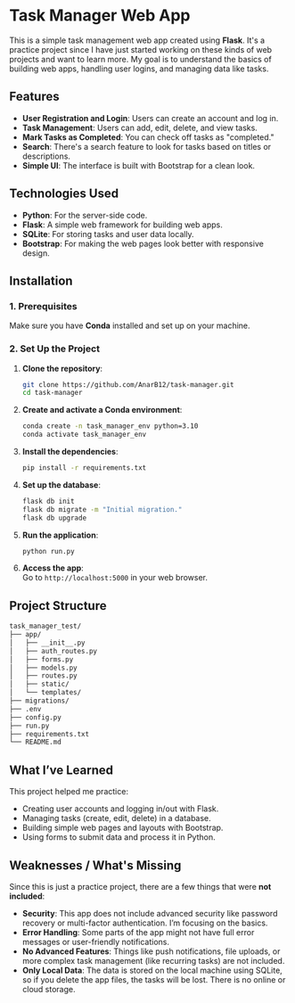 # **Task Manager Web App**

This is a simple task management web app created using **Flask**. It's a practice project since I have just started working on these kinds of web projects and want to learn more. My goal is to understand the basics of building web apps, handling user logins, and managing data like tasks.

## **Features**

- **User Registration and Login**: Users can create an account and log in.
- **Task Management**: Users can add, edit, delete, and view tasks.
- **Mark Tasks as Completed**: You can check off tasks as "completed."
- **Search**: There's a search feature to look for tasks based on titles or descriptions.
- **Simple UI**: The interface is built with Bootstrap for a clean look.

## **Technologies Used**

- **Python**: For the server-side code.
- **Flask**: A simple web framework for building web apps.
- **SQLite**: For storing tasks and user data locally.
- **Bootstrap**: For making the web pages look better with responsive design.

## **Installation**

### **1. Prerequisites**

Make sure you have **Conda** installed and set up on your machine.

### **2. Set Up the Project**

1. **Clone the repository**:

    ```bash
    git clone https://github.com/AnarB12/task-manager.git
    cd task-manager
    ```

2. **Create and activate a Conda environment**:

    ```bash
    conda create -n task_manager_env python=3.10
    conda activate task_manager_env
    ```

3. **Install the dependencies**:

    ```bash
    pip install -r requirements.txt
    ```

4. **Set up the database**:

    ```bash
    flask db init
    flask db migrate -m "Initial migration."
    flask db upgrade
    ```

5. **Run the application**:

    ```bash
    python run.py
    ```

6. **Access the app**:  
    Go to `http://localhost:5000` in your web browser.

## **Project Structure**

```bash
task_manager_test/
├── app/
│   ├── __init__.py
│   ├── auth_routes.py
│   ├── forms.py
│   ├── models.py
│   ├── routes.py
│   ├── static/
│   └── templates/
├── migrations/
├── .env
├── config.py
├── run.py
├── requirements.txt
└── README.md
```

## **What I’ve Learned**

This project helped me practice:

- Creating user accounts and logging in/out with Flask.
- Managing tasks (create, edit, delete) in a database.
- Building simple web pages and layouts with Bootstrap.
- Using forms to submit data and process it in Python.
  
## **Weaknesses / What's Missing**

Since this is just a practice project, there are a few things that were **not included**:

- **Security**: This app does not include advanced security like password recovery or multi-factor authentication. I’m focusing on the basics.
- **Error Handling**: Some parts of the app might not have full error messages or user-friendly notifications.
- **No Advanced Features**: Things like push notifications, file uploads, or more complex task management (like recurring tasks) are not included.
- **Only Local Data**: The data is stored on the local machine using SQLite, so if you delete the app files, the tasks will be lost. There is no online or cloud storage.
